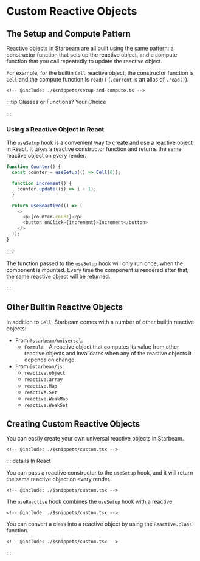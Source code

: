 # Custom Reactive Objects

## The Setup and Compute Pattern

Reactive objects in Starbeam are all built using the same
pattern: a constructor function that sets up the reactive object,
and a compute function that you call repeatedly to update the
reactive object.

For example, for the builtin `Cell` reactive object, the
constructor function is `Cell` and the compute function is
`read()` (`.current` is an alias of `.read()`).

```snippet {#cells}
<!-- @include: ./$snippets/setup-and-compute.ts -->
```

:::tip Classes or Functions? Your Choice

:::

### Using a Reactive Object in React

The `useSetup` hook is a convenient way to create and use a
reactive object in React. It takes a reactive constructor
function and returns the same reactive object on every render.

```ts
function Counter() {
  const counter = useSetup(() => Cell(0));

  function increment() {
    counter.update((i) => i + 1);
  }

  return useReactive(() => (
    <>
      <p>{counter.count}</p>
      <button onClick={increment}>Increment</button>
    </>
  ));
}
```

:::💡

The function passed to the `useSetup` hook will only run once,
when the component is mounted. Every time the component is
rendered after that, the same reactive object will be returned.

:::

## Other Builtin Reactive Objects

In addition to `Cell`, Starbeam comes with a number of other
builtin reactive objects:

- From `@starbeam/universal`:
  - `Formula` - A reactive object that computes its value from
    other reactive objects and invalidates when any of the
    reactive objects it depends on change.
- From `@starbeam/js`:
  - `reactive.object`
  - `reactive.array`
  - `reactive.Map`
  - `reactive.Set`
  - `reactive.WeakMap`
  - `reactive.WeakSet`

## Creating Custom Reactive Objects

You can easily create your own universal reactive objects in
Starbeam.

```snippet {#custom}
<!-- @include: ./$snippets/custom.tsx -->
```

::: details In React

You can pass a reactive constructor to the `useSetup` hook, and
it will return the same reactive object on every render.

```snippet {#format-component}
<!-- @include: ./$snippets/custom.tsx -->
```

The `useReactive` hook combines the `useSetup` hook with a
reactive

```snippet {#use-reactive}
<!-- @include: ./$snippets/custom.tsx -->
```

You can convert a class into a reactive object by using the
`Reactive.class` function.

```snippet {#class-based}
<!-- @include: ./$snippets/custom.tsx -->
```

:::
